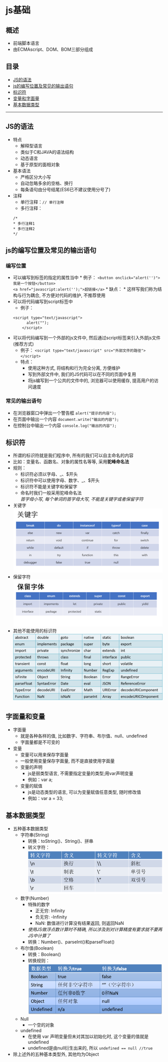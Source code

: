 # js基础
## 概述
  * 前端脚本语言
  * 由ECMAscript、DOM、BOM三部分组成
## 目录
* [JS的语法](#JS的语法)
* [js的编写位置及常见的输出语句](#js的编写位置及常见的输出语句)
* [标识符](#标识符)
* [变量和字面量](#变量和字面量)
* [基本数据类型](#基本数据类型)
***

## JS的语法
* 特点
  * 解释型语言
  * 类似于C和JAVA的语法结构
  * 动态语言
  * 基于原型的面相对象
* 基本语法
  * 严格区分大小写
  * 自动忽略多余的空格、换行
  * 每条语句由分号结尾(ES6已不建议使用分号了)
* 注释
  * 单行注释：`// 单行注释`
  * 多行注释：
  ```
  /*
  * 多行注释1
  * 多行注释2
  */
  ```
## js的编写位置及常见的输出语句
### 编写位置
* 可以编写到标签的指定的属性当中
		* 例子：
			`<button onclick="alert('')">我是一个按钮</button>`      
			`<a href="javascript:alert('');">超链接</a>`
		* 缺点：
			* 这样写我们称为结构与行为耦合, 不方便对代码的维护, 不推荐使用
* 可以将代码编写到script标签中
  * 例子：
  ```
  <script type="text/javascript">
        alert("");
      </script>
  ```
* 可以将代码编写到一个外部的js文件中, 然后通过script标签来引入外部js文件(推荐方式)
  * 例子：
    `<script type="text/javascript" src="外部文件的路径"></script>`
  * 特点：
    * 使用这种方式, 将结构和行为完全分离, 方便维护
    * 写到外部文件中, 我们的JS代码可以在不同的页面中复用
    * 将js编写到一个公共的文件中的, 浏览器可以使用缓存, 提高用户的访问速度
### 常见的输出语句
* 在浏览器窗口中弹出一个警告框
  `alert("提示的内容");`
* 在页面中输出一个内容
  `document.write("输出的内容");`
* 在控制台中输出一个内容
  `console.log("输出的内容");`
## 标识符
* 所谓的标识符就是我们程序中, 所有的我们可以自主命名的内容
* 比如：变量名、函数名、对象的属性名等等, 采用**驼峰命名法**
* 规则：
  * 标识符必须以字母、_、$开头
  * 标识符中可以使用字母、数字、_、$开头
  * 标识符不能是关键字和保留字
  * 命名时我们一般采用驼峰命名法            
*首字母小写, 每个单词的首字母大写, 不能是关键字或者保留字符*
* 关键字  ![](/images/关键字.png)
* 保留字符  ![](/images/保留字符.png)
* 其他不能使用的标识符  ![](/images/其他不能使用的标识符.png)
## 字面量和变量
* 字面量
  * 就是各种各样的值, 比如数字、字符串、布尔值、null、undefined
  * 字面量都是不可变的
* 变量
  * 变量可以用来保存字面量
  * 一般使用变量保存字面量, 而不是直接使用字面量
  * 变量的声明
    * js是弱类型语言, 不需要指定变量的类型;用var声明变量
    * 例如：var a;
  * 变量的赋值
    * js是动态类型的语言, 可以为变量赋值任意类型, 随时修改值
    * 例如：var a = 33;
## 基本数据类型
* 五种基本数据类型
  * 字符串(String)
    * 转换：toString()、String()、拼串
    * 转义字符：![](/images/转义字符.png)
  * 数字(Number)
    * 特殊的数字
      * 正无穷: Infinity
      * 负无穷: -Infinity
      * NaN: 数值进行计算没有结果返回, 则返回NaN
    * *使用JS做浮点数计算时不精确, 所以涉及到对计算精度有要求就不要再JS中计算了*
    * 转换：Number()、parseInt()和parseFloat()
  * 布尔值(Boolean)
    * 转换：Boolean()
    * 转换规则：![](/images/转换规则.png)
  * Null
    * 一个空的对象
  * undefined
    * 在使用 var 声明变量但未对其加以初始化时, 这个变量的值就是 undefined
    * undefined是由null衍生出来的, 所以
    `undefined == null //true`
* 除上述外的五种基本类型外, 其他均为Object
  













